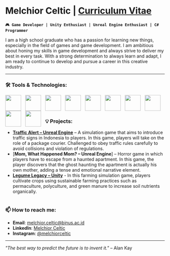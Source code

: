 # Melchior Celtic | [**Curriculum Vitae**](https://drive.google.com/file/d/1-CcuY23eCXZA08yEf980ks5LxpD4vS8t/view?usp=sharing)

**` 🎮 Game Developer | Unity Enthusiast | Unreal Engine Enthusiast | C# Programmer `**

I am a high school graduate who has a passion for learning new things, especially in the field of games and game development. I am ambitious about honing my skills in game development and always strive to deliver my best in every task. With a strong determination to always learn and adapt, I am ready to continue to develop and pursue a career in this creative industry.

---

### 🛠️ Tools & Technologies:
<img align="left" width="50px" style="padding-right:10px;" src="https://cdn.jsdelivr.net/gh/devicons/devicon@latest/icons/unity/unity-original.svg" />        
<img align="left" width="50px" style="padding-right:10px;" src="https://cdn.jsdelivr.net/gh/devicons/devicon@latest/icons/unrealengine/unrealengine-original.svg" />
<img align="left" width="50px" style="padding-right:10px;" src="https://cdn.jsdelivr.net/gh/devicons/devicon@latest/icons/csharp/csharp-original.svg" />
<img align="left" width="50px" style="padding-right:10px;" src="https://cdn.jsdelivr.net/gh/devicons/devicon@latest/icons/visualstudio/visualstudio-original.svg" /> 
<img align="left" width="50px" style="padding-right:10px;" src="https://cdn.jsdelivr.net/gh/devicons/devicon@latest/icons/vscode/vscode-original.svg" />
<img align="left" width="50px" style="padding-right:10px;" src="https://github.com/user-attachments/assets/e2b78f4c-d901-4d85-8e35-596db2c5bcf9" />
<img align="left" width="50px" style="padding-right:10px;" src="https://cdn.jsdelivr.net/gh/devicons/devicon@latest/icons/blender/blender-original.svg" />
<img align="left" width="50px" style="padding-right:10px;" src="https://cdn.jsdelivr.net/gh/devicons/devicon@latest/icons/premierepro/premierepro-original.svg" />                    
<img align="left" width="50px" style="padding-right:10px;" src="https://cdn.jsdelivr.net/gh/devicons/devicon@latest/icons/git/git-original.svg" />
<img align="left" width="50px" style="padding-right:10px;" src="https://cdn.jsdelivr.net/gh/devicons/devicon@latest/icons/github/github-original.svg" />
<br />
<br />

#

### 💡 Projects:
- [**Traffic Alert – Unreal Engine**](https://youtu.be/klgyRzv4lHA?si=m7DGG7C0ugkhL53R) – A simulation game that aims to introduce traffic signs in Indonesia to players. In this game, players will take on the role of a package courier. Challenged to obey traffic rules carefully to avoid collisions and violation of regulations.
- [**Mom, What Happened Mom? – Unreal Engine**] – Horror game in which players have to escape from a haunted apartment. In this game, the player discovers that the ghost haunting the apartment is actually his own mother, adding a tense and emotional narrative element.
- [**Legume Legacy – Unity**](https://youtu.be/ZJDNBpPlKek?si=7D7gyjFKJjixYtx8) - In this farming simulation game, players cultivate crops using sustainable farming practices such as permaculture, polyculture, and green manure to increase soil nutrients organically.

#

### 📫 How to reach me:
- **Email**: melchior.celtic@binus.ac.id
- **LinkedIn**: [Melchior Celtic](https://www.linkedin.com/in/melchior-celtic/)
- **Instagram**: [@melchiorceltic](https://www.instagram.com/melchiorceltic/)

---

_"The best way to predict the future is to invent it."_ – Alan Kay
